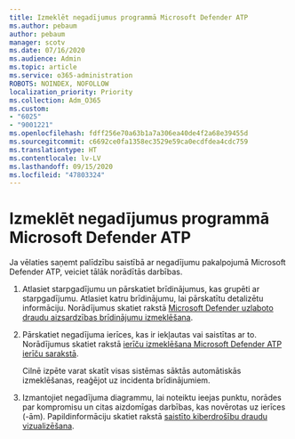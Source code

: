 ```yaml
---
title: Izmeklēt negadījumus programmā Microsoft Defender ATP
ms.author: pebaum
author: pebaum
manager: scotv
ms.date: 07/16/2020
ms.audience: Admin
ms.topic: article
ms.service: o365-administration
ROBOTS: NOINDEX, NOFOLLOW
localization_priority: Priority
ms.collection: Adm_O365
ms.custom:
- "6025"
- "9001221"
ms.openlocfilehash: fdff256e70a63b1a7a306ea40de4f2a68e39455d
ms.sourcegitcommit: c6692ce0fa1358ec3529e59ca0ecdfdea4cdc759
ms.translationtype: HT
ms.contentlocale: lv-LV
ms.lasthandoff: 09/15/2020
ms.locfileid: "47803324"
---
```

# <a name="need-help-investigating-incidents-in-microsoft-defender-atp"></a>Izmeklēt negadījumus programmā Microsoft Defender ATP

Ja vēlaties saņemt palīdzību saistībā ar negadījumu pakalpojumā Microsoft Defender ATP, veiciet tālāk norādītās darbības.

1. Atlasiet starpgadījumu un pārskatiet brīdinājumus, kas grupēti ar starpgadījumu. Atlasiet katru brīdinājumu, lai pārskatītu detalizētu informāciju. Norādījumus skatiet rakstā [Microsoft Defender uzlaboto draudu aizsardzības brīdinājumu izmeklēšana](https://docs.microsoft.com/windows/security/threat-protection/microsoft-defender-atp/investigate-alerts).
2. Pārskatiet negadījuma ierīces, kas ir iekļautas vai saistītas ar to. Norādījumus skatiet rakstā [ierīču izmeklēšana Microsoft Defender ATP ierīču sarakstā](https://docs.microsoft.com/windows/security/threat-protection/microsoft-defender-atp/investigate-machines).<br/>
 
    Cilnē izpēte varat skatīt visas sistēmas sāktās automātiskās izmeklēšanas, reaģējot uz incidenta brīdinājumiem.
3. Izmantojiet negadījuma diagrammu, lai noteiktu ieejas punktu, norādes par kompromisu un citas aizdomīgas darbības, kas novērotas uz ierīces (-ām). Papildinformāciju skatiet rakstā [saistīto kiberdrošību draudu vizualizēšana](https://docs.microsoft.com/windows/security/threat-protection/microsoft-defender-atp/investigate-incidents#visualizing-associated-cybersecurity-threats).  